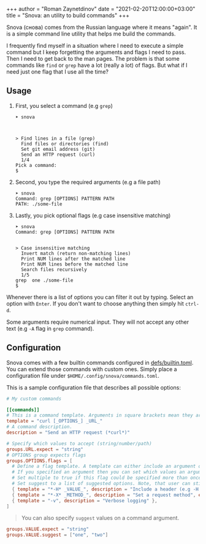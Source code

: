 +++
author = "Roman Zaynetdinov"
date = "2021-02-20T12:00:00+03:00"
title = "Snova: an utility to build commands"
+++

Snova (снова) comes from the Russian language where it means "again". It is a simple command line utility that helps me build the commands.

I frequently find myself in a situation where I need to execute a simple command but I keep forgetting the arguments and flags I need to pass. Then I need to get back to the man pages. The problem is that some commands like `find` or `grep` have a lot (really a lot) of flags. But what if I need just one flag that I use all the time?


## Usage


1. First, you select a command (e.g `grep`)

    ```
    ➤ snova
    
    
    
    > Find lines in a file (grep)
      Find files or directories (find)
      Set git email address (git)
      Send an HTTP request (curl)
      1/4
    Pick a command:
    $
    ```

1. Second, you type the required arguments (e.g a file path)

    ```
    ➤ snova
    Command: grep [OPTIONS] PATTERN PATH
    PATH: ./some-file
    ```

1. Lastly, you pick optional flags (e.g case insensitive matching)

    ```
    ➤ snova
    Command: grep [OPTIONS] PATTERN PATH
    
    
    > Case insensitive matching
      Invert match (return non-matching lines)
      Print NUM lines after the matched line
      Print NUM lines before the matched line
      Search files recursively
      1/5
    grep  one ./some-file
    $
    ```

Whenever there is a list of options you can filter it out by typing. Select an option with `Enter`. If you don't want to choose anything then simply hit `ctrl-d`.

Some arguments require numerical input. They will not accept any other text (e.g `-A` flag in `grep` command).


## Configuration

Snova comes with a few builtin commands configured in [defs/builtin.toml](https://github.com/zaynetro/snova/blob/main/defs/builtin.toml). You can extend those commands with custom ones. Simply place a configuration file under `$HOME/.config/snova/commands.toml`.

This is a sample configuration file that describes all possible options:

```toml
# My custom commands

[[commands]]
# This is a command template. Arguments in square brackets mean they are optional.
template = "curl [_OPTIONS_] _URL_"
# A command description.
description = "Send an HTTP request (*curl*)"

# Specify which values to accept (string/number/path)
groups.URL.expect = "string"
# OPTIONS group expects flags
groups.OPTIONS.flags = [
  # Define a flag template. A template can either include an argument or not.
  # If you specified an argument then you can set which values an argument can expect (string/number/path).
  # Set multiple to true if this flag could be specified more than once.
  # Set suggest to a list of suggested options. Note, that user can still specify a custom option. These values are mostly for guidance and help.
  { template = "*-H* _VALUE_", description = "Include a header (e.g -H \"Content-Type: application/json\")", expect = "string", multiple = true },
  { template = "*-X* _METHOD_", description = "Set a request method", expect = "string", suggest = ["GET", "POST", "PUT", "DELETE", "HEAD", "PATCH"]  },
  { template = "-v", description = "Verbose logging" },
]
```

> You can also specify `suggest` values on a command argument.

```toml
groups.VALUE.expect = "string"
groups.VALUE.suggest = ["one", "two"]
```
